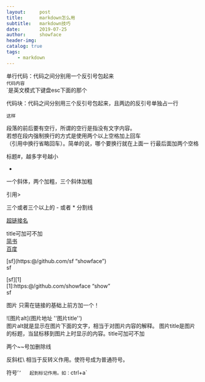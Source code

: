```yaml
---
layout:     post
title:      markdown怎么用
subtitle:   markdown技巧
date:       2019-07-25
author:     showface
header-img: 
catalog: true
tags:
    - markdown
---
```


>


单行代码：代码之间分别用一个反引号包起来  
`代码内容`  
`是英文模式下键盘esc下面的那个  

代码块：代码之间分别用三个反引号包起来，且两边的反引号单独占一行  
```  
这样  
```  

段落的前后要有空行，所谓的空行是指没有文字内容。  
若想在段内强制换行的方式是使用两个以上空格加上回车  
（引用中换行省略回车）。简单的说，哪个要换行就在上面一  行最后面加两个空格  




 
标题#，越多字号越小   
  
* 
一个斜体，两个加粗，三个斜体加粗  

  
引用> 

三个或者三个以上的 - 或者 * 分割线  
 
[超链接名](超链接地址 "超链接title")  

title可加可不加  
[简书](http://jianshu.com)  
[百度](http://baidu.com)  

[sf](https:@/github.com/sf “showface”)  
sf

[sf][1]  
[1]:https:@/github.com/showface “show”  
sf




图片  只需在链接的基础上前方加一个！  

![图片alt](图片地址 ''图片title'')   
图片alt就是显示在图片下面的文字，相当于对图片内容的解释。
图片title是图片的标题，当鼠标移到图片上时显示的内容。title可加可不加  

两个~~号加删除线  

反斜杠\    相当于反转义作用。使符号成为普通符号。  

符号’`’  
起到标记作用。如：`ctrl+a`

